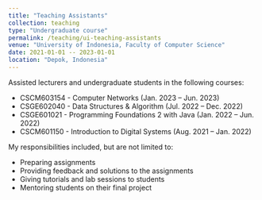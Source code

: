 ```yaml
---
title: "Teaching Assistants"
collection: teaching
type: "Undergraduate course"
permalink: /teaching/ui-teaching-assistants
venue: "University of Indonesia, Faculty of Computer Science"
date: 2021-01-01 -- 2023-01-01
location: "Depok, Indonesia"
---
```


Assisted lecturers and undergraduate students in the following courses:

- CSCM603154 - Computer Networks (Jan. 2023 – Jun. 2023)
- CSGE602040 - Data Structures & Algorithm (Jul. 2022 – Dec. 2022)
- CSGE601021 - Programming Foundations 2 with Java (Jan. 2022 – Jun. 2022)
- CSCM601150 - Introduction to Digital Systems (Aug. 2021 – Jan. 2022)

My responsibilities included, but are not limited to:

- Preparing assignments
- Providing feedback and solutions to the assignments
- Giving tutorials and lab sessions to students
- Mentoring students on their final project

